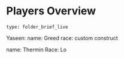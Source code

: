 # Players Overview
 
```ccard
type: folder_brief_live
```
 
Yaseen: 
name: Greed
race: custom construct

name: Thermin
Race: Lo
